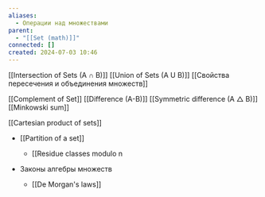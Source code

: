 ```yaml
---
aliases:
  - Операции над множествами
parent:
  - "[[Set (math)]]"
connected: []
created: 2024-07-03 10:46
---
```


[[Intersection of Sets (A ∩ B)]]
[[Union of Sets (A U B)]]
[[Свойства пересечения и объединения множеств]]

[[Complement of Set]]
[[Difference (A-B)]]
[[Symmetric difference (A △ B)]]
[[Minkowski sum]]

[[Cartesian product of sets]]
- [[Partition of a set]]
    - [[Residue classes modulo n

- Законы алгебры множеств
    - [[De Morgan's laws]]